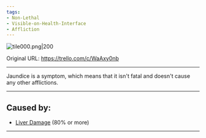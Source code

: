 ```yaml
---
tags:
- Non-Lethal
- Visible-on-Health-Interface
- Affliction
---
```


![tile000.png\|200](/Symptoms/Jaundice%20-%20Attachments/6718845db30472d958dd7b31.png)

Original URL: https://trello.com/c/WaAxy0nb

---

Jaundice is a symptom, which means that it isn't fatal and doesn't cause any other afflictions.

---

## Caused by:

- [Liver Damage](../Torso/Liver%20Damage.md) (80% or more)

---

